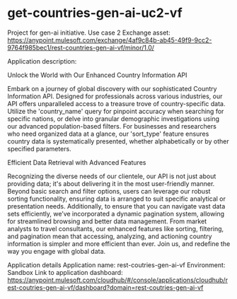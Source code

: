 # get-countries-gen-ai-uc2-vf
Project for gen-ai initiative. Use case 2
Exchange asset: https://anypoint.mulesoft.com/exchange/4af9c84b-ab45-49f9-9cc2-9764f985bec1/rest-countries-gen-ai-vf/minor/1.0/

Application description:

Unlock the World with Our Enhanced Country Information API

Embark on a journey of global discovery with our sophisticated Country Information API. Designed for professionals across various industries, our API offers unparalleled access to a treasure trove of country-specific data. Utilize the 'country_name' query for pinpoint accuracy when searching for specific nations, or delve into granular demographic investigations using our advanced population-based filters. For businesses and researchers who need organized data at a glance, our 'sort_type' feature ensures country data is systematically presented, whether alphabetically or by other specified parameters.

Efficient Data Retrieval with Advanced Features

Recognizing the diverse needs of our clientele, our API is not just about providing data; it's about delivering it in the most user-friendly manner. Beyond basic search and filter options, users can leverage our robust sorting functionality, ensuring data is arranged to suit specific analytical or presentation needs. Additionally, to ensure that you can navigate vast data sets efficiently, we’ve incorporated a dynamic pagination system, allowing for streamlined browsing and better data management. From market analysts to travel consultants, our enhanced features like sorting, filtering, and pagination mean that accessing, analyzing, and actioning country information is simpler and more efficient than ever. Join us, and redefine the way you engage with global data.

Application details
Application name: rest-coutries-gen-ai-vf
Environment: Sandbox
Link to application dashboard: https://anypoint.mulesoft.com/cloudhub/#/console/applications/cloudhub/rest-coutries-gen-ai-vf/dashboard?domain=rest-coutries-gen-ai-vf

